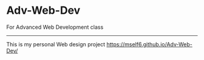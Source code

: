 # Adv-Web-Dev
For Advanced Web Development class
******************************************

This is my personal Web design project https://mself6.github.io/Adv-Web-Dev/
